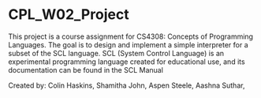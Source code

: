 # CPL_W02_Project
This project is a course assignment for CS4308: Concepts of Programming Languages. The goal is to design and implement a simple interpreter for a subset of the SCL language.  SCL (System Control Language) is an experimental programming language created for educational use, and its documentation can be found in the SCL Manual


Created by: 
Colin Haskins,
Shamitha John,
Aspen Steele,
Aashna Suthar,

